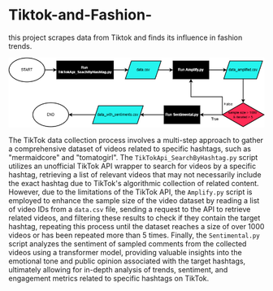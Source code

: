 # Tiktok-and-Fashion-

this project scrapes data from Tiktok and finds its influence in fashion trends.  

<p align="center">
    <img src="./assets/readme/tiktokflowchart.drawio.png" width="1000"/>
</p>


The TikTok data collection process involves a multi-step approach to gather a comprehensive dataset of videos related to specific hashtags, such as "mermaidcore" and "tomatogirl". The `TikTokApi_SearchByHashtag.py` script utilizes an unofficial TikTok API wrapper to search for videos by a specific hashtag, retrieving a list of relevant videos that may not necessarily include the exact hashtag due to TikTok's algorithmic collection of related content. However, due to the limitations of the TikTok API, the `Amplify.py` script is employed to enhance the sample size of the video dataset by reading a list of video IDs from a `data.csv` file, sending a request to the API to retrieve related videos, and filtering these results to check if they contain the target hashtag, repeating this process until the dataset reaches a size of over 1000 videos or has been repeated more than 5 times. Finally, the `Sentimental.py` script analyzes the sentiment of sampled comments from the collected videos using a transformer model, providing valuable insights into the emotional tone and public opinion associated with the target hashtags, ultimately allowing for in-depth analysis of trends, sentiment, and engagement metrics related to specific hashtags on TikTok.
